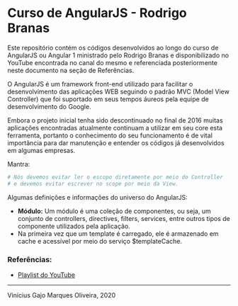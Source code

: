 # Curso de AngularJS - Rodrigo Branas

Este repositório contém os códigos desenvolvidos ao longo do curso de AngularJS ou Angular 1 ministrado pelo Rodrigo Branas e disponibilizado no YouTube encontrada no canal do mesmo e referenciada posteriormente neste documento na seção de Referências.

O AngularJS é um framework front-end utilizado para facilitar o desenvolvimento das aplicações WEB seguindo o padrão MVC (Model View Controller) que foi suportado em seus tempos áureos pela equipe de desenvolvimento do Google.

Embora o projeto inicial tenha sido descontinuado no final de 2016 muitas aplicações encontradas atualmente continuam a utilizar em seu core esta ferramenta, portanto o conhecimento do seu funcionamento é de vital importância para dar manutenção e entender os códigos já desenvolvidos em algumas empresas.

Mantra:

```bash
# Nós devemos evitar ler o escopo diretamente por meio do Controller 
# e devemos evitar escrever no scope por meio da View.
```

Algumas definições e informações do universo do AngularJS:

* **Módulo:** Um módulo é uma coleção de componentes, ou seja, um conjunto de controllers, directives, filters, services, entre outros tipos de componente utilizados pela aplicação.
* Na primeira vez que um template é carregado, ele é armazenado em cache e acessível por meio do serviço $templateCache.

### Referências:

* [Playlist do YouTube](https://www.youtube.com/watch?v=_y7rKxqPoyg&list=PLQCmSnNFVYnTD5p2fR4EXmtlR6jQJMbPb)

---
Vinícius Gajo Marques Oliveira, 2020